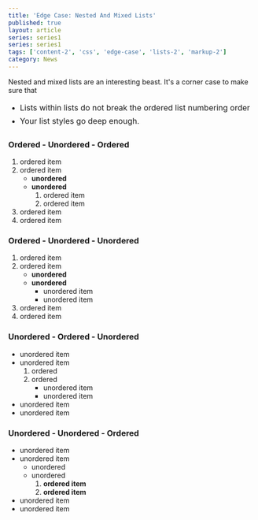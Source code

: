 ```yaml
---
title: 'Edge Case: Nested And Mixed Lists'
published: true
layout: article
series: series1
series: series1
tags: ['content-2', 'css', 'edge-case', 'lists-2', 'markup-2']
category: News
---
```

Nested and mixed lists are an interesting beast. It's a corner case to make sure that
<ul>
	<li><span style="line-height:1.714285714;font-size:1rem;">Lists within lists do not break the ordered list numbering order</span></li>
	<li><span style="line-height:1.714285714;font-size:1rem;">Your list styles go deep enough.</span></li>
</ul>
<h3>Ordered - Unordered - Ordered</h3>
<ol>
	<li>ordered item</li>
	<li>ordered item
<ul>
	<li><strong>unordered</strong></li>
	<li><strong>unordered</strong>
<ol>
	<li>ordered item</li>
	<li>ordered item</li>
</ol>
</li>
</ul>
</li>
	<li>ordered item</li>
	<li>ordered item</li>
</ol>
<h3>Ordered - Unordered - Unordered</h3>
<ol>
	<li>ordered item</li>
	<li>ordered item
<ul>
	<li><strong>unordered</strong></li>
	<li><strong>unordered</strong>
<ul>
	<li>unordered item</li>
	<li>unordered item</li>
</ul>
</li>
</ul>
</li>
	<li>ordered item</li>
	<li>ordered item</li>
</ol>
<h3>Unordered - Ordered - Unordered</h3>
<ul>
	<li>unordered item</li>
	<li>unordered item
<ol>
	<li>ordered</li>
	<li>ordered
<ul>
	<li>unordered item</li>
	<li>unordered item</li>
</ul>
</li>
</ol>
</li>
	<li>unordered item</li>
	<li>unordered item</li>
</ul>
<h3>Unordered - Unordered - Ordered</h3>
<ul>
	<li>unordered item</li>
	<li>unordered item
<ul>
	<li>unordered</li>
	<li>unordered
<ol>
	<li><strong>ordered item</strong></li>
	<li><strong>ordered item</strong></li>
</ol>
</li>
</ul>
</li>
	<li>unordered item</li>
	<li>unordered item</li>
</ul>
